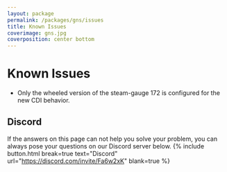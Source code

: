 ```yaml
---
layout: package
permalink: /packages/gns/issues
title: Known Issues
coverimage: gns.jpg
coverposition: center bottom
---
```


# Known Issues

* Only the wheeled version of the steam-gauge 172 is configured for the new CDI behavior.

## Discord
If the answers on this page can not help you solve your problem, you can always pose your questions on our Discord server below.
{% include button.html break=true text="Discord" url="https://discord.com/invite/Fa6w2xK" blank=true %}
